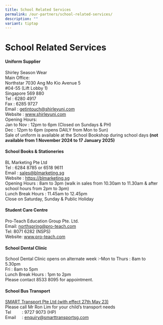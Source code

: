 ```yaml
---
title: School Related Services
permalink: /our-partners/school-related-services/
description: ""
variant: tiptap
---
```

<h1>School Related Services</h1>
<h4>Uniform Supplier</h4>
<p>Shirley Season Wear
<br>Main Office:
<br>Northstar 7030 Ang Mo Kio Avenue 5
<br>#04-55 (Lift Lobby 1)
<br>Singapore 569 880
<br>Tel : 6280 4917
<br>Fax : 6285 9727
<br>Email :&nbsp;<a href="mailto:getintouch@shirleyuni.com" rel="noopener noreferrer nofollow" target="_blank">getintouch@shirleyuni.com</a>
<br>Website :&nbsp;<a href="http://www.shirleyuni.com/" rel="noopener noreferrer nofollow" target="_blank">www.shirleyuni.com</a>
<br>Opening Hours:
<br>Jan to Nov : 12pm to 6pm (Closed on Sundays &amp; PH)
<br>Dec : 12pm to 6pm (opens DAILY from Mon to Sun)
<br>Sale of uniform is available at the School Bookshop during school days&nbsp;<strong>(not available from 1 November 2024 to 17 January 2025)</strong>
</p>
<h4>School Books &amp; Stationeries</h4>
<p>BL Marketing Pte Ltd
<br>Tel : 6284 8785 or 6518 9611
<br>Email :&nbsp;<a href="mailto:sales@blmarketing.sg" rel="noopener noreferrer nofollow" target="_blank">sales@blmarketing.sg</a>
<br>Website :&nbsp;<a href="https://blmarketing.sg/" rel="noopener noreferrer nofollow" target="_blank">https://blmarketing.sg</a>
<br>Opening Hours : 8am to 3pm (walk in sales from 10.30am to 11.30am &amp;
after school hours from 2pm to 3pm)
<br>Lunch Break Hours : 11.45am to 12.45pm
<br>Close on Saturday, Sunday &amp; Public Holiday</p>
<h4>Student Care Centre</h4>
<p>Pro-Teach Education Group Pte. Ltd.
<br>Email:&nbsp;<a href="mailto:northspring@pro-teach.com" rel="noopener noreferrer nofollow" target="_blank">northspring@pro-teach.com</a>
<br>Tel: 8071 6282 (NSPS)
<br>Website: <a href="www.pro-teach.com" rel="noopener noreferrer nofollow" target="_blank">www.pro-teach.com</a>
</p>
<h4>School Dental Clinic</h4>
<p>School Dental Clinic opens on alternate week :-Mon to Thurs : 8am to 5.30pm
<br>Fri : 8am to 5pm
<br>Lunch Break Hours : 1pm to 2pm
<br>Please contact 8533 8095 for appointment.
<br>
</p>
<h4>School Bus Transport</h4>
<p><u>SMART Transport Pte Ltd (with effect 27th May 23)</u>
<br>Please call Mr Ron Lim for your child’s transport needs
<br>Tel &nbsp;&nbsp;&nbsp;&nbsp;&nbsp;&nbsp;&nbsp; : 9727 9073 (HP)
<br>Email &nbsp;&nbsp;&nbsp; : <a href="mailto:enquiry@smarttransportsg.com" rel="noopener noreferrer nofollow" target="_blank">enquiry@smarttransportsg.com</a>
</p>